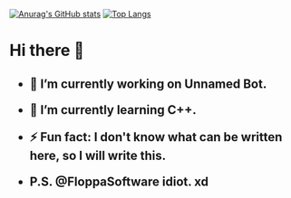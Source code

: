 [![Anurag's GitHub stats](https://github-readme-stats.vercel.app/api?username=OctoBanon-Main&theme=dark)](https://github.com/anuraghazra/github-readme-stats)
[![Top Langs](https://github-readme-stats.vercel.app/api/top-langs/?username=OctoBanon-Main&theme=dark&layout=compact)](https://github.com/anuraghazra/github-readme-stats)

<h1> Hi there 👋 </h1>

<h2>

- 🔭 I’m currently working on Unnamed Bot.
  
- 🌱 I’m currently learning C++.
  
- ⚡ Fun fact: I don't know what can be written here, so I will write this.

- P.S. @FloppaSoftware idiot. xd
</h2>
